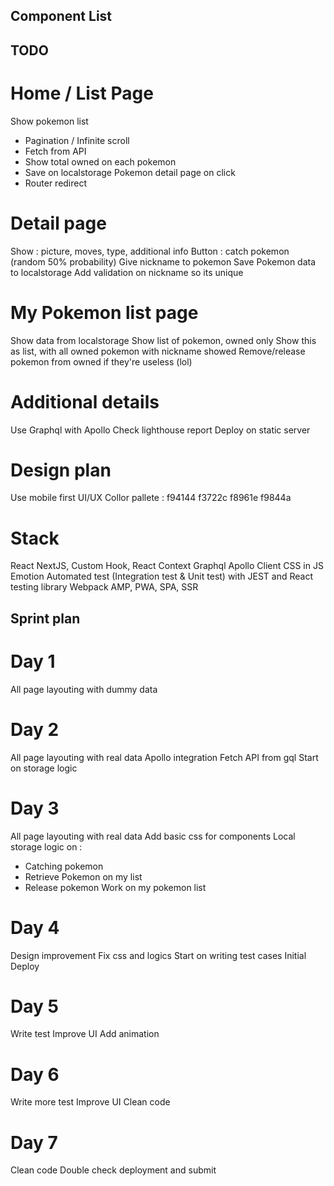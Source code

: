 ## Component List



## TODO

# Home / List Page
Show pokemon list
- Pagination / Infinite scroll
- Fetch from API
- Show total owned on each pokemon
- Save on localstorage
Pokemon detail page on click
- Router redirect

# Detail page
Show : picture, moves, type, additional info
Button : catch pokemon (random 50% probability)
Give nickname to pokemon
Save Pokemon data to localstorage
Add validation on nickname so its unique

# My Pokemon list page
Show data from localstorage 
Show list of pokemon, owned only
Show this as list, with all owned pokemon with nickname showed
Remove/release pokemon from owned if they're useless (lol)

# Additional details
Use Graphql with Apollo
Check lighthouse report
Deploy on static server

# Design plan
Use mobile first UI/UX
Collor pallete : 
f94144
f3722c
f8961e
f9844a

# Stack
React NextJS, Custom Hook, React Context
Graphql Apollo Client
CSS in JS Emotion
Automated test (Integration test & Unit test) with JEST and React testing library
Webpack
AMP, PWA, SPA, SSR

## Sprint plan

# Day 1
All page layouting with dummy data

# Day 2
All page layouting with real data
Apollo integration
Fetch API from gql
Start on storage logic

# Day 3
All page layouting with real data
Add basic css for components
Local storage logic on :
- Catching pokemon
- Retrieve Pokemon on my list
- Release pokemon
Work on my pokemon list

# Day 4
Design improvement
Fix css and logics
Start on writing test cases
Initial Deploy

# Day 5
Write test
Improve UI
Add animation

# Day 6
Write more test
Improve UI
Clean code

# Day 7
Clean code
Double check deployment and submit